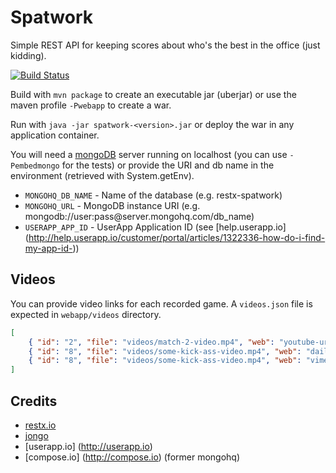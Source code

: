 Spatwork
=============

Simple REST API for keeping scores about who's the best in the office (just kidding).

[![Build Status](https://buildhive.cloudbees.com/job/almorelle/job/spatwork/badge/icon)](https://buildhive.cloudbees.com/job/almorelle/job/spatwork/)

Build with `mvn package` to create an executable jar (uberjar) or use the maven profile `-Pwebapp` to create a war.

Run with `java -jar spatwork-<version>.jar` or deploy the war in any application container.

You will need a [mongoDB](http://www.mongodb.org/) server running on localhost (you can use `-Pembedmongo` for the tests) or provide the URI and db name in the environment (retrieved with System.getEnv).
* `MONGOHQ_DB_NAME` - Name of the database (e.g. restx-spatwork)
* `MONGOHQ_URL` - MongoDB instance URI (e.g. mongodb://user:pass@server\.mongohq\.com/db_name)
* `USERAPP_APP_ID` - UserApp Application ID (see [help.userapp.io] (http://help.userapp.io/customer/portal/articles/1322336-how-do-i-find-my-app-id-))

## Videos

You can provide video links for each recorded game. A `videos.json` file is expected in `webapp/videos` directory.
```JSON
[
    { "id": "2", "file": "videos/match-2-video.mp4", "web": "youtube-url" },
    { "id": "8", "file": "videos/some-kick-ass-video.mp4", "web": "dailymotion-url" },
    { "id": "8", "file": "videos/some-kick-ass-video.mp4", "web": "vimeo-url" }
]
```

## Credits

* [restx.io](http://restx.io)
* [jongo](http://jongo.org)
* [userapp.io] (http://userapp.io)
* [compose.io] (http://compose.io) (former mongohq)
